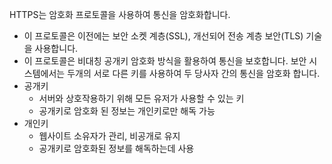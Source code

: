 HTTPS는 암호화 프로토콜을 사용하여 통신을 암호화합니다.

- 이 프로토콜은 이전에는 보안 소켓 계층(SSL), 개선되어 전송 계층 보안(TLS) 기술을 사용합니다.
- 이 프로토콜은 비대칭 공개키 암호화 방식을 활용하여 통신을 보호합니다. 보안 시스템에서는 두개의 서로 다른 키를 사용하여 두 당사자 간의 통신을 암호화 합니다.
- 공개키
    - 서버와 상호작용하기 위해 모든 유저가 사용할 수 있는 키
    - 공개키로 암호화 된 정보는 개인키로만 해독 가능
- 개인키
    - 웹사이트 소유자가 관리, 비공개로 유지
    - 공개키로 암호화된 정보를 해독하는데 사용